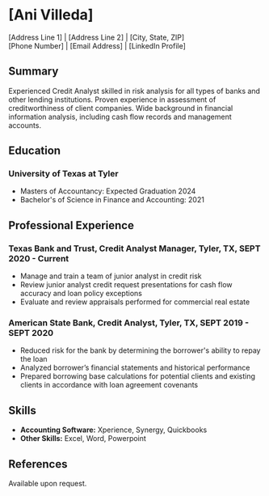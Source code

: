 # [Ani Villeda]
[Address Line 1] | [Address Line 2] | [City, State, ZIP]  
[Phone Number] | [Email Address] | [LinkedIn Profile]

## Summary
Experienced Credit Analyst skilled in risk analysis for all types of banks and other lending institutions. Proven experience in assessment of creditworthiness of client companies. Wide background in financial information analysis, including cash flow records and management accounts.

## Education
### University of Texas at Tyler 
- Masters of Accountancy: Expected Graduation 2024
- Bachelor's of Science in Finance and Accounting: 2021

## Professional Experience
### Texas Bank and Trust, Credit Analyst Manager, Tyler, TX, SEPT 2020 - Current
- Manage and train a team of junior analyst in credit risk 
- Review junior analyst credit request presentations for cash flow accuracy and loan policy exceptions
- Evaluate and review appraisals performed for commercial real estate

### American State Bank, Credit Analyst, Tyler, TX, SEPT 2019 - SEPT 2020
- Reduced risk for the bank by determining the borrower's ability to repay the loan
- Analyzed borrower’s financial statements and historical performance
- Prepared borrowing base calculations for potential clients and existing clients in accordance with loan agreement covenants

## Skills
- **Accounting Software:** Xperience, Synergy, Quickbooks
- **Other Skills:** Excel, Word, Powerpoint

## References
Available upon request.
